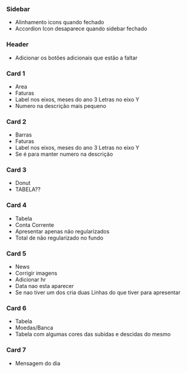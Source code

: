 ### Sidebar

- Alinhamento icons quando fechado
- Accordion Icon desaparece quando sidebar fechado

### Header

- Adicionar os botões adicionais que estão a faltar

### Card 1

- Area
- Faturas
- Label nos eixos, meses do ano 3 Letras no eixo Y
- Numero na descrição mais pequeno

### Card 2

- Barras
- Faturas
- Label nos eixos, meses do ano 3 Letras no eixo Y
- Se é para manter numero na descrição

### Card 3

- Donut
- TABELA??

### Card 4

- Tabela
- Conta Corrente
- Apresentar apenas não regularizados
- Total de não regularizado no fundo

### Card 5

- News
- Corrigir imagens
- Adicionar hr
- Data nao esta aparecer
- Se nao tiver um dos cria duas Linhas do que tiver para apresentar

### Card 6

- Tabela
- Moedas/Banca
- Tabela com algumas cores das subidas e descidas do mesmo

### Card 7

- Mensagem do dia
